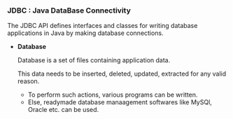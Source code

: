 ### JDBC : Java DataBase Connectivity
The JDBC API defines interfaces and classes for writing database applications in Java by making database connections.

- **Database**

   Database is a set of files containing application data.
   
   This data needs to be inserted, deleted, updated, extracted for any valid reason.
   - To perform such actions, various programs can be written.
   - Else, readymade database manaagement softwares like MySQl, Oracle etc. can be used.
